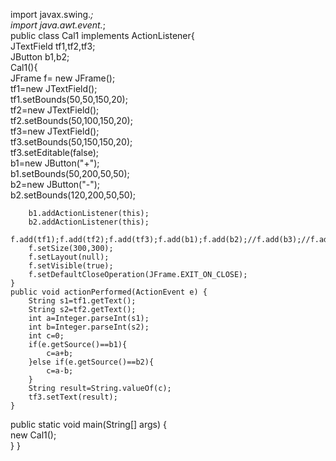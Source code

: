import javax.swing.*;  
import java.awt.event.*;  
public class Cal1 implements ActionListener{  
    JTextField tf1,tf2,tf3;  
    JButton b1,b2;  
    Cal1(){  
        JFrame f= new JFrame();  
        tf1=new JTextField();  
        tf1.setBounds(50,50,150,20);  
        tf2=new JTextField();  
        tf2.setBounds(50,100,150,20);  
        tf3=new JTextField();  
        tf3.setBounds(50,150,150,20);  
        tf3.setEditable(false);   
        b1=new JButton("+");  
        b1.setBounds(50,200,50,50);  
        b2=new JButton("-");  
        b2.setBounds(120,200,50,50); 
          
        b1.addActionListener(this);  
        b2.addActionListener(this);  
        f.add(tf1);f.add(tf2);f.add(tf3);f.add(b1);f.add(b2);//f.add(b3);//f.add(b4) 
        f.setSize(300,300);  
        f.setLayout(null);  
        f.setVisible(true);  
        f.setDefaultCloseOperation(JFrame.EXIT_ON_CLOSE);
    }         
    public void actionPerformed(ActionEvent e) {  
        String s1=tf1.getText();  
        String s2=tf2.getText();  
        int a=Integer.parseInt(s1);  
        int b=Integer.parseInt(s2);  
        int c=0;  
        if(e.getSource()==b1){  
            c=a+b;  
        }else if(e.getSource()==b2){  
            c=a-b;  
        }  
        String result=String.valueOf(c);  
        tf3.setText(result);  
    }  
public static void main(String[] args) {  
    new Cal1();  
} }  
